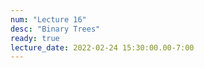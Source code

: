 ```yaml
---
num: "Lecture 16"
desc: "Binary Trees"
ready: true
lecture_date: 2022-02-24 15:30:00.00-7:00
---
```

